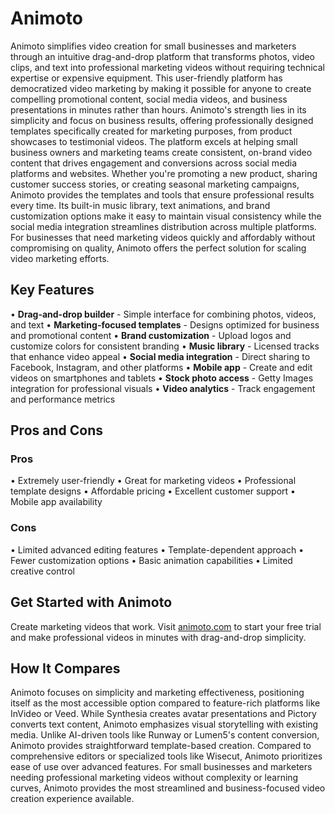 # Animoto

Animoto simplifies video creation for small businesses and marketers through an intuitive drag-and-drop platform that transforms photos, video clips, and text into professional marketing videos without requiring technical expertise or expensive equipment. This user-friendly platform has democratized video marketing by making it possible for anyone to create compelling promotional content, social media videos, and business presentations in minutes rather than hours. Animoto's strength lies in its simplicity and focus on business results, offering professionally designed templates specifically created for marketing purposes, from product showcases to testimonial videos. The platform excels at helping small business owners and marketing teams create consistent, on-brand video content that drives engagement and conversions across social media platforms and websites. Whether you're promoting a new product, sharing customer success stories, or creating seasonal marketing campaigns, Animoto provides the templates and tools that ensure professional results every time. Its built-in music library, text animations, and brand customization options make it easy to maintain visual consistency while the social media integration streamlines distribution across multiple platforms. For businesses that need marketing videos quickly and affordably without compromising on quality, Animoto offers the perfect solution for scaling video marketing efforts.

## Key Features

• **Drag-and-drop builder** - Simple interface for combining photos, videos, and text
• **Marketing-focused templates** - Designs optimized for business and promotional content
• **Brand customization** - Upload logos and customize colors for consistent branding
• **Music library** - Licensed tracks that enhance video appeal
• **Social media integration** - Direct sharing to Facebook, Instagram, and other platforms
• **Mobile app** - Create and edit videos on smartphones and tablets
• **Stock photo access** - Getty Images integration for professional visuals
• **Video analytics** - Track engagement and performance metrics

## Pros and Cons

### Pros
• Extremely user-friendly
• Great for marketing videos
• Professional template designs
• Affordable pricing
• Excellent customer support
• Mobile app availability

### Cons
• Limited advanced editing features
• Template-dependent approach
• Fewer customization options
• Basic animation capabilities
• Limited creative control

## Get Started with Animoto

Create marketing videos that work. Visit [animoto.com](https://animoto.com) to start your free trial and make professional videos in minutes with drag-and-drop simplicity.

## How It Compares

Animoto focuses on simplicity and marketing effectiveness, positioning itself as the most accessible option compared to feature-rich platforms like InVideo or Veed. While Synthesia creates avatar presentations and Pictory converts text content, Animoto emphasizes visual storytelling with existing media. Unlike AI-driven tools like Runway or Lumen5's content conversion, Animoto provides straightforward template-based creation. Compared to comprehensive editors or specialized tools like Wisecut, Animoto prioritizes ease of use over advanced features. For small businesses and marketers needing professional marketing videos without complexity or learning curves, Animoto provides the most streamlined and business-focused video creation experience available.